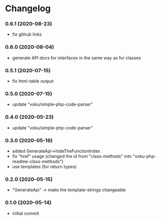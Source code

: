 # Changelog

### 0.6.1 (2020-08-23)

- fix github links

### 0.6.0 (2020-08-04)

- generate API docs for interfaces in the same way as for classes

### 0.5.1 (2020-07-15)

- fix html-table output

### 0.5.0 (2020-07-15)

- update "voku/simple-php-code-parser"

### 0.4.0 (2020-05-23)

- update "voku/simple-php-code-parser"

### 0.3.0 (2020-05-16)

- added GenerateApi->hideTheFunctionIndex
- fix "href" usage (changed the id from "class-methods" into "voku-php-readme-class-methods")
- use templates (for return types)

### 0.2.0 (2020-05-15)

- "GenerateApi" -> make the template-strings changeable

### 0.1.0 (2020-05-14)

- initial commit